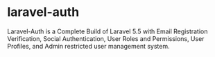 # laravel-auth
Laravel-Auth is a Complete Build of Laravel 5.5 with Email Registration Verification, Social Authentication, User Roles and Permissions, User Profiles, and Admin restricted user management system.  
